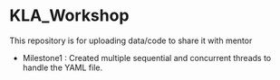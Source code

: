 # KLA_Workshop
This repository is for uploading data/code to share it with mentor

- Milestone1 : Created multiple sequential and concurrent threads to handle the YAML file.
